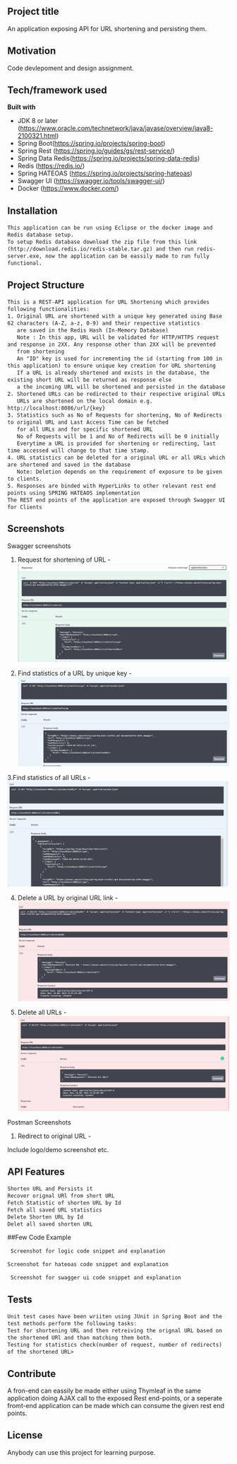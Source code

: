 ## Project title
An application exposing API for URL shortening and persisting them.

## Motivation
Code devlepoment and design assignment.

## Tech/framework used

<b>Built with</b>
- JDK 8 or later (https://www.oracle.com/technetwork/java/javase/overview/java8-2100321.html)
- Spring Boot(https://spring.io/projects/spring-boot)
- Spring Rest (https://spring.io/guides/gs/rest-service/)
- Spring Data Redis(https://spring.io/projects/spring-data-redis)
- Redis (https://redis.io/)
- Spring HATEOAS (https://spring.io/projects/spring-hateoas)
- Swagger UI (https://swagger.io/tools/swagger-ui/)
- Docker (https://www.docker.com/)


## Installation
 ```
This application can be run using Eclipse or the docker image and Redis database setup.
To setup Redis database download the zip file from this link (http://download.redis.io/redis-stable.tar.gz) and then run redis-server.exe, now the application can be eassily made to run fully functional.
 ```
 
## Project Structure
```
This is a REST-API application for URL Shortening which provides following functionalities:
1. Original URL are shortened with a unique key generated using Base 62 characters (A-Z, a-z, 0-9) and their respective statistics
   are saved in the Redis Hash (In-Memory Database)
   Note : In this app, URL will be validated for HTTP/HTTPS request and response in 2XX. Any response other than 2XX will be prevented
   from shortening
   An "ID" key is used for incrementing the id (starting from 100 in this application) to ensure unique key creation for URL shortening
   If a URL is already shortened and exists in the database, the existing short URL will be returned as response else
   a the incoming URL will be shortened and persisted in the database
2. Shortened URLs can be redirected to their respective original URLs
   URLs are shortened on the local domain e.g. http://localhost:8086/url/{key}
3. Statistics such as No of Requests for shortening, No of Redirects to original URL and Last Access Time can be fetched
   for all URLs and for specific shortened URL
   No of Requests will be 1 and No of Redirects will be 0 initially
   Everytime a URL is provided for shortening or redirecting, last time accessed will change to that time stamp.
4. URL statistics can be deleted for a original URL or all URLs which are shortened and saved in the database
   Note: Deletion depends on the requirement of exposure to be given to clients. 
5. Responses are binded with HyperLinks to other relevant rest end points using SPRING HATEAOS implementation
The REST end points of the application are exposed through Swagger UI for Clients

```
 
## Screenshots


Swagger screenshots
1. Request for shortening of URL - 
![alt text](https://github.com/ritika1993/Neueda/blob/master/Swagger/Output_ScreenShots/shorten-request-swagger.png)

2. Find statistics of a URL by unique key -
![alt text](https://github.com/ritika1993/Neueda/blob/master/Swagger/Output_ScreenShots/display-stats-swagger.png)

3.Find statistics of all URLs -
![alt text](https://github.com/ritika1993/Neueda/blob/master/Swagger/Output_ScreenShots/display-all-swagger.png)

4. Delete a URL by original URL link -
![alt text](https://github.com/ritika1993/Neueda/blob/master/Swagger/Output_ScreenShots/delete-by-url-swagger.png)

5. Delete all URLs - 
![alt text](https://github.com/ritika1993/Neueda/blob/master/Swagger/Output_ScreenShots/delete-all-urls-swagger.png)





Postman Screenshots

1. Redirect to original URL -


Include logo/demo screenshot etc.

## API Features
 ```
 Shorten URL and Persists it
 Recover orignal URl from short URL
 Fetch Statistic of shorten URL by Id
 Fetch all saved URL statistics
 Delete Shorten URL by Id
 Delet all saved shorten URL
 ```

##Few Code Example
```
 Screenshot for logic code snippet and explanation
 ```

 ```
 Screenshot for hateoas code snippet and explanation
 ```

```
 Screenshot for swagger ui code snippet and explanation
 ```
 
## Tests
```
Unit test cases have been wriiten using JUnit in Spring Boot and the test methods perform the following tasks:
Test for shortening URL and then retreiving the orignal URL based on the shortened URl and than matching them both.
Testing for statistics check(number of request, number of redirects) of the shortened URL>
```

## Contribute
A fron-end can eassily be made either using Thymleaf in the same application doing AJAX call to the exposed Rest end-points,
or a seperate fromt-end application can be made which can consume the given rest end points.


## License
Anybody can use this project for learning purpose.
